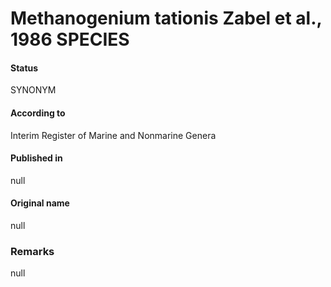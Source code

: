 Methanogenium tationis Zabel et al., 1986 SPECIES
=======

#### Status
SYNONYM

#### According to
Interim Register of Marine and Nonmarine Genera

#### Published in
null

#### Original name
null

### Remarks
null